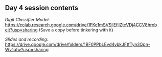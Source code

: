 ## Day 4 session contents

*Digit Classifier Model*: https://colab.research.google.com/drive/1FKc1mSVSjlEfllZtcVDj4CCV8hrobeit?usp=sharing
 (Save a copy before tinkering with it)

*Slides and recording*: https://drive.google.com/drive/folders/1BF0PPbLEvd4vbkJFtfTyn3Qpn-Wv1qhv?usp=sharing
